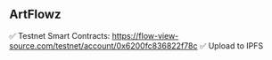 ## ArtFlowz

✅ Testnet Smart Contracts: https://flow-view-source.com/testnet/account/0x6200fc836822f78c
✅ Upload to IPFS
